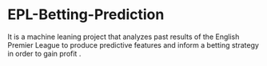 # EPL-Betting-Prediction
It is a machine leaning project that analyzes past results of the English Premier League to produce predictive features and inform a betting strategy in order to gain profit .
